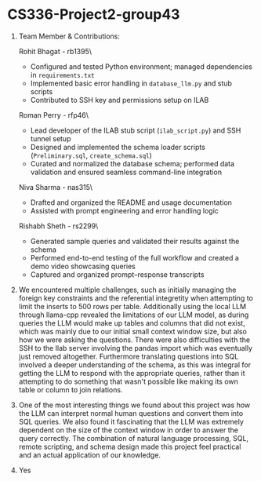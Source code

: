 # CS336-Project2-group43

1) Team Member & Contributions:
   
   Rohit Bhagat - rb1395\
   - Configured and tested Python environment; managed dependencies in `requirements.txt`
   - Implemented basic error handling in `database_llm.py` and stub scripts
   - Contributed to SSH key and permissions setup on ILAB
   
   Roman Perry - rfp46\
   - Lead developer of the ILAB stub script (`ilab_script.py`) and SSH tunnel setup
   - Designed and implemented the schema loader scripts (`Preliminary.sql`, `create_schema.sql`)
   - Curated and normalized the database schema; performed data validation and ensured seamless command-line integration
     
   Niva Sharma - nas315\
   - Drafted and organized the README and usage documentation
   - Assisted with prompt engineering and error handling logic
     
   Rishabh Sheth - rs2299\
   - Generated sample queries and validated their results against the schema
   - Performed end-to-end testing of the full workflow and created a demo video showcasing queries
   - Captured and organized prompt–response transcripts


2) We encountered multiple challenges, such as initially managing the foreign key constraints and the referential integretity when attempting to limit the inserts to 500 rows per table. Additionally using the local LLM through llama-cpp revealed the limitations of our LLM model, as during queries the LLM would make up tables and columns that did not exist, which was mainly due to our initial small context window size, but also how we were asking the questions. There were also difficulties with the SSH to the Ilab server involving the pandas import which was eventually just removed altogether. Furthermore translating questions into SQL involved a deeper understanding of the schema, as this was integral for getting the LLM to respond with the appropriate queries, rather than it attempting to do something that wasn't possible like making its own table or column to join relations.

3) One of the most interesting things we found about this project was how the LLM can interpret normal human questions and convert them into SQL queries. We also found it fascinating that the LLM was extremely dependent on the size of the context window in order to answer the query correctly. The combination of natural language processing, SQL, remote scripting, and schema design made this project feel practical and an actual application of our knowledge. 

4) Yes
